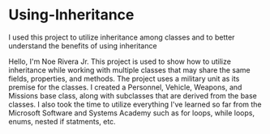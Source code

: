# Using-Inheritance
I used this project to utilize inheritance among classes and to better understand the benefits of using inheritance

Hello, I'm Noe Rivera Jr. This project is used to show how to utilize inheritance while working with multiple classes that may share the same fields, properties, and methods. The project uses a military unit as its premise for the classes. I created a Personnel, Vehicle, Weapons, and Missions base class, along with subclasses that are derived from the base classes. I also took the time to utilize everything I've learned so far from the Microsoft Software and Systems Academy such as for loops, while loops, enums, nested if statments, etc.
